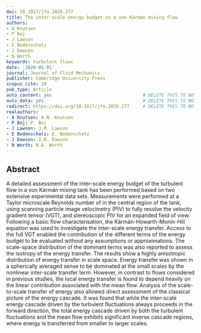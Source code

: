 ```yaml
---
doi: 10.1017/jfm.2020.277
title: The inter-scale energy budget in a von Kármán mixing flow
authors:
- A Knutsen
- P Baj
- J Lawson
- E Bodenschatz
- J Dawson
- N Worth
keywords: turbulent flows
date: '2020-01-01'
journal: Journal of Fluid Mechanics
publisher: Cambridge University Press
scopus_cite: 10
pub_type: Article
auto_content: yes                                  # DELETE THIS TO NOT AUTO GENERATE CONTENT
auto_data: yes                                     # DELETE THIS TO NOT AUTO GENERATE METADATA
redirect: https://doi.org/10.1017/jfm.2020.277     # DELETE THIS TO NOT REDIRECT
realauthors:
- A Knutsen: A.N. Knutsen
- P Baj: P. Baj
- J Lawson: J.M. Lawson
- E Bodenschatz: E. Bodenschatz
- J Dawson: J.R. Dawson
- N Worth: N.A. Worth
---
```



## Abstract
A detailed assessment of the inter-scale energy budget of the turbulent flow in a von Kármán mixing tank has been performed based on two extensive experimental data sets. Measurements were performed at a Taylor microscale Reynolds number of in the central region of the tank, using scanning particle image velocimetry (PIV) to fully resolve the velocity gradient tensor (VGT), and stereoscopic PIV for an expanded field of view. Following a basic flow characterisation, the Kármán-Howarth-Monin-Hill equation was used to investigate the inter-scale energy transfer. Access to the full VGT enabled the contribution of the different terms of the energy budget to be evaluated without any assumptions or approximations. The scale-space distribution of the dominant terms was also reported to assess the isotropy of the energy transfer. The results show a highly anisotropic distribution of energy transfer in scale space. Energy transfer was shown in a spherically averaged sense to be dominated at the small scales by the nonlinear inter-scale transfer term. However, in contrast to flows considered in previous studies, the local energy transfer is found to depend heavily on the linear contribution associated with the mean flow. Analysis of the scale-to-scale transfer of energy also allowed direct assessment of the classical picture of the energy cascade. It was found that while the inter-scale energy cascade driven by the turbulent fluctuations always proceeds in the forward direction, the total energy cascade driven by both the turbulent fluctuations and the mean flow exhibits significant inverse cascade regions, where energy is transferred from smaller to larger scales.
